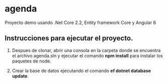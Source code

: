 # agenda

Proyecto demo usando .Net Core 2.2, Entity framework Core y Angular 6


## Instrucciones para ejecutar el proyecto.

1. Despues de clonar, abrir una consola en la carpeta donde se encuentra el archivo agenda.sln y ejecutar el comando **npm install** para instalar los paquetes de node.

2. Crear la base de datos ejecutando el comando **ef dotnet database update**.

